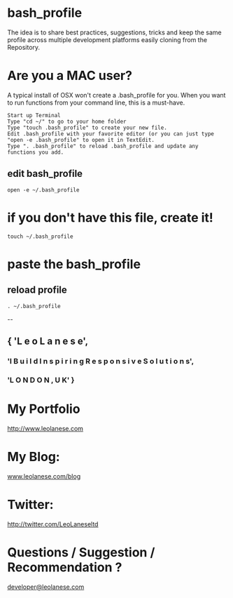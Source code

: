 # bash_profile
The idea is to share best practices, suggestions, tricks and keep the same profile across multiple development platforms easily cloning from the Repository.

# Are you a MAC user?
A typical install of OSX won't create a .bash_profile for you.
When you want to run functions from your command line, this is a must-have.

```
Start up Terminal
Type "cd ~/" to go to your home folder
Type "touch .bash_profile" to create your new file.
Edit .bash_profile with your favorite editor (or you can just type "open -e .bash_profile" to open it in TextEdit.
Type ". .bash_profile" to reload .bash_profile and update any functions you add.
```


## edit bash_profile
```
open -e ~/.bash_profile
```

# if you don't have this file, create it!
```
touch ~/.bash_profile
```

# paste the bash_profile

## reload profile
```
. ~/.bash_profile
```


--

## { 'L e o   L a n e s e',
### 'I  B u i l d   I n s p i r i n g   R e s p o n s i v e   S o l u t i o n s',
### 'L O N D O N ,  U K' }


# My Portfolio<br>
<a href="http://www.leolanese.com" target="_blank">http://www.leolanese.com</a><br>

# My Blog:<br>
<a href="http://www.leolanese.com/blog" target="_blank">www.leolanese.com/blog</a><br>

# Twitter:<br>
<a href="http://twitter.com/LeoLaneseltd" target="_blank">http://twitter.com/LeoLaneseltd</a><br>

# Questions / Suggestion / Recommendation ?<br>
<a href="mail:to">developer@leolanese.com</a><br>

